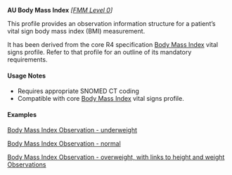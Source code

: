 **AU Body Mass Index** *[[FMM Level 0](guidance.html)]*

This profile provides an observation information structure for a patient’s vital sign body mass index (BMI) measurement.

It has been derived from the core R4 specification [Body Mass Index](http://hl7.org/fhir/StructureDefinition/bmi) vital signs profile. 
Refer to that profile for an outline of its mandatory requirements.


#### Usage Notes
* Requires appropriate SNOMED CT coding
* Compatible with core [Body Mass Index](http://hl7.org/fhir/StructureDefinition/bmi) vital signs profile.

#### Examples

[Body Mass Index Observation - underweight](Observation-bmi-example0.html)

[Body Mass Index Observation - normal](Observation-bmi-example1.html)

[Body Mass Index Observation - overweight, with links to height and weight Observations](Observation-bmi-example2.html)
